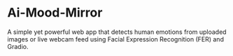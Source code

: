 # Ai-Mood-Mirror
A simple yet powerful web app that detects human emotions from uploaded images or live webcam feed using Facial Expression Recognition (FER) and Gradio.
